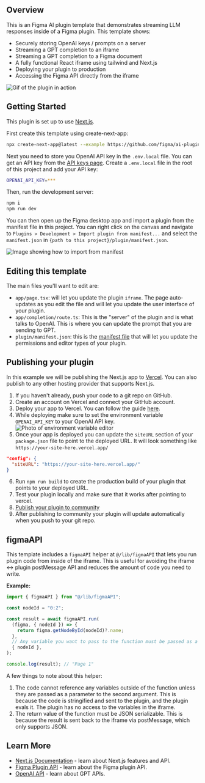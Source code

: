 ## Overview

This is an Figma AI plugin template that demonstrates streaming LLM responses inside of a Figma plugin. This template shows:

- Securely storing OpenAI keys / prompts on a server
- Streaming a GPT completion to an iframe
- Streaming a GPT completion to a Figma document
- A fully functional React iframe using tailwind and Next.js
- Deploying your plugin to production
- Accessing the Figma API directly from the iframe

![Gif of the plugin in action](https://static.figma.com/uploads/cd663ea9256a71040227bc4af94c614febc8fc56)

## Getting Started

This plugin is set up to use [Next.js](https://nextjs.org/).

First create this template using create-next-app:

```bash
npx create-next-app@latest --example https://github.com/figma/ai-plugin-template/
```

Next you need to store you OpenAI API key in the `.env.local` file. You can get an API key from the [API keys page](https://platform.openai.com/account/api-keys). Create a `.env.local` file in the root of this project and add your API key:

```bash
OPENAI_API_KEY=***
```

Then, run the development server:

```bash
npm i
npm run dev
```

You can then open up the Figma desktop app and import a plugin from the manifest file in this project. You can right click on the canvas and navigate to `Plugins > Development > Import plugin from manifest...` and select the `manifest.json` in `{path to this project}/plugin/manifest.json`.

![Image showing how to import from manifest](https://static.figma.com/uploads/dcfb742580ad1c70338f1f9670f70dfd1fd42596)

## Editing this template

The main files you'll want to edit are:

- `app/page.tsx`: will let you update the plugin `iframe`. The page auto-updates as you edit the file and will let you update the user interface of your plugin.
- `app/completion/route.ts`: This is the "server" of the plugin and is what talks to OpenAI. This is where you can update the prompt that you are sending to GPT.
- `plugin/manifest.json`: this is the [manifest file](https://www.figma.com/plugin-docs/manifest/) that will let you update the permissions and editor types of your plugin.

## Publishing your plugin

In this example we will be publishing the Next.js app to [Vercel](https://vercel.com/). You can also publish to any other hosting provider that supports Next.js.

1. If you haven't already, push your code to a git repo on GitHub.
2. Create an account on Vercel and connect your GitHub account.
3. Deploy your app to Vercel. You can follow the guide [here](https://vercel.com/docs/concepts/deployments/git).
4. While deploying make sure to set the environment variable `OPENAI_API_KEY` to your OpenAI API key.
   ![Photo of environment variable editor](https://static.figma.com/uploads/e41166e6a4e0d9c9c90bf662a609396ab7fe33cc)
5. Once your app is deployed you can update the `siteURL` section of your `package.json` file to point to the deployed URL. It will look something like `https://your-site-here.vercel.app/`

```json
"config": {
  "siteURL": "https://your-site-here.vercel.app/"
}
```

6. Run `npm run build` to create the production build of your plugin that points to your deployed URL.
7. Test your plugin locally and make sure that it works after pointing to vercel.
8. [Publish your plugin to community](https://help.figma.com/hc/en-us/articles/360042293394-Publish-plugins-to-the-Figma-Community)
9. After publishing to community your plugin will update automatically when you push to your git repo.

## figmaAPI

This template includes a `figmaAPI` helper at `@/lib/figmaAPI` that lets you run plugin code from inside of the iframe. This is
useful for avoiding the iframe <-> plugin postMessage API and reduces the amount of code you need to write.

**Example:**

```ts
import { figmaAPI } from "@/lib/figmaAPI";

const nodeId = "0:2";

const result = await figmaAPI.run(
  (figma, { nodeId }) => {
    return figma.getNodeById(nodeId)?.name;
  },
  // Any variable you want to pass to the function must be passed as a parameter.
  { nodeId },
);

console.log(result); // "Page 1"
```

A few things to note about this helper:

1.  The code cannot reference any variables outside of the function unless they are passed as a parameter to the second argument. This is
    because the code is stringified and sent to the plugin, and the plugin
    evals it. The plugin has no access to the variables in the iframe.
2.  The return value of the function must be JSON serializable. This is
    because the result is sent back to the iframe via postMessage, which only
    supports JSON.

## Learn More

- [Next.js Documentation](https://nextjs.org/docs) - learn about Next.js features and API.
- [Figma Plugin API](https://www.figma.com/plugin-docs/) - learn about the Figma plugin API.
- [OpenAI API](https://platform.openai.com/docs/guides/gpt) - learn about GPT APIs.
